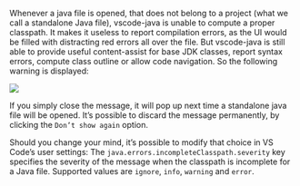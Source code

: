 Whenever a java file is opened, that does not belong to a project (what we call a standalone Java file), vscode-java is unable to compute a proper classpath. It makes it useless to report compilation errors, as the UI would be filled with distracting red errors all over the file. But vscode-java is still able to provide useful content-assist for base JDK classes, report syntax errors, compute class outline or allow code navigation. So the following warning is displayed:

![](https://developers.redhat.com/blog/wp-content/uploads/2016/12/incomplete-classpath-1024x36.png)

If you simply close the message, it will pop up next time a standalone java file will be opened. It’s possible to discard the message permanently, by clicking the `Don’t show again` option. 

Should you change your mind, it’s possible to modify that choice in VS Code’s user settings: The `java.errors.incompleteClasspath.severity` key specifies the severity of the message when the classpath is incomplete for a Java file. Supported values are `ignore`, `info`, `warning` and `error`.
